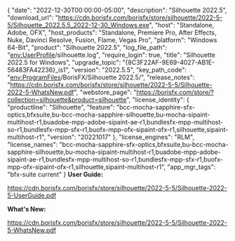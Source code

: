 {
  "date": "2022-12-30T00:00:00-05:00",
  "description": "Silhouette 2022.5",
  "download_url": "https://cdn.borisfx.com/borisfx/store/silhouette/2022-5-5/Silhouette_2022.5.5_2022-12-30_Windows.exe",
  "host": "Standalone, Adobe, OFX",
  "host_products": "Standalone, Premiere Pro, After Effects, Nuke, Davinci Resolve, Fusion, Flame, Vegas Pro",
  "platform": "Windows 64-Bit",
  "product": "Silhouette 2022.5",
  "log_file_path": "<env:UserProfile>/silhouette.log",
  "require_login": true,
  "title": "Silhouette 2022.5 for Windows",
  "upgrade_topic": "{8C3F22AF-9E69-4027-AB1E-56483FA42236}_is1",
  "version": "2022.5.5",
  "key_path_code": "<env:ProgramFiles>/BorisFX/Silhouette 2022.5/",
  "release_notes": "https://cdn.borisfx.com/borisfx/store/silhouette/2022-5-5/Silhouette-2022-5-WhatsNew.pdf",
  "webstore_page": "https://borisfx.com/store/?collection=silhouette&product=silhouette",
  "license_identity": {
    "productline": "Silhouette",
    "feature": "bcc-mocha-sapphire-sfx-optics,bfxsuite,bu-bcc-mocha-sapphire-silhouette,bu-mocha-sipaint-multihost-r1,buadobe-mpp-adobe-sipaint-ae-r1,bundlesfx-mpp-multihost-so-r1,bundlesfx-mpp-sfx-r1,buofx-mpp-ofx-sipaint-ofx-r1,silhouette,sipaint-multihost-r1",
    "version": "20221017"
  },
  "license_engines": "RLM",
  "license_names": "bcc-mocha-sapphire-sfx-optics,bfxsuite,bu-bcc-mocha-sapphire-silhouette,bu-mocha-sipaint-multihost-r1,buadobe-mpp-adobe-sipaint-ae-r1,bundlesfx-mpp-multihost-so-r1,bundlesfx-mpp-sfx-r1,buofx-mpp-ofx-sipaint-ofx-r1,silhouette,sipaint-multihost-r1",
  "app_mgr_tags": "bfx-suite current"
}
**User Guide:**

https://cdn.borisfx.com/borisfx/store/silhouette/2022-5-5/Silhouette-2022-5-UserGuide.pdf

**What's New:**

https://cdn.borisfx.com/borisfx/store/silhouette/2022-5-5/Silhouette-2022-5-WhatsNew.pdf
